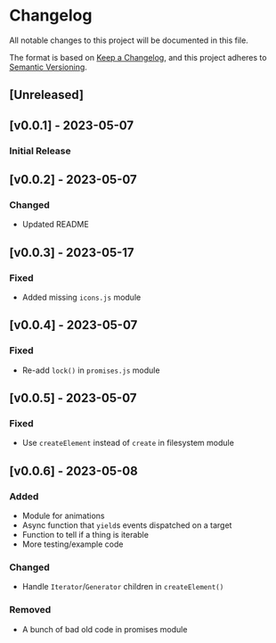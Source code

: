 # Changelog
All notable changes to this project will be documented in this file.

The format is based on [Keep a Changelog](https://keepachangelog.com/en/1.0.0/),
and this project adheres to [Semantic Versioning](https://semver.org/spec/v2.0.0.html).

## [Unreleased]

## [v0.0.1] - 2023-05-07

### Initial Release

## [v0.0.2] - 2023-05-07

### Changed
- Updated README

## [v0.0.3] - 2023-05-17

### Fixed
- Added missing `icons.js` module

## [v0.0.4] - 2023-05-07

### Fixed
- Re-add `lock()` in `promises.js` module

## [v0.0.5] - 2023-05-07

### Fixed
- Use `createElement` instead of `create` in filesystem module

## [v0.0.6] - 2023-05-08

### Added
- Module for animations
- Async function that `yield`s events dispatched on a target
- Function to tell if a thing is iterable
- More testing/example code

### Changed
- Handle `Iterator`/`Generator` children in `createElement()`

### Removed
- A bunch of bad old code in promises module
